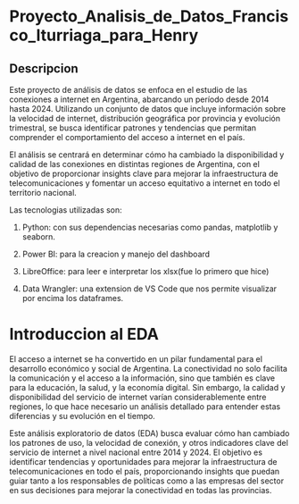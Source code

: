 # Proyecto_Analisis_de_Datos_Francisco_Iturriaga_para_Henry


## Descripcion
Este proyecto de análisis de datos se enfoca en el estudio de las conexiones a internet en Argentina, abarcando un período desde 2014 hasta 2024. Utilizando un conjunto de datos que incluye información sobre la velocidad de internet, distribución geográfica por provincia y evolución trimestral, se busca identificar patrones y tendencias que permitan comprender el comportamiento del acceso a internet en el país.

El análisis se centrará en determinar cómo ha cambiado la disponibilidad y calidad de las conexiones en distintas regiones de Argentina, con el objetivo de proporcionar insights clave para mejorar la infraestructura de telecomunicaciones y fomentar un acceso equitativo a internet en todo el territorio nacional.

Las tecnologias utilizadas son:
1. Python: con sus dependencias necesarias como pandas, matplotlib y seaborn.

2. Power BI: para la creacion y manejo del dashboard

3. LibreOffice: para leer e interpretar los xlsx(fue lo primero que hice)

4. Data Wrangler: una extension de VS Code que nos permite visualizar por encima los dataframes.


# Introduccion al EDA
El acceso a internet se ha convertido en un pilar fundamental para el desarrollo económico y social de Argentina. La conectividad no solo facilita la comunicación y el acceso a la información, sino que también es clave para la educación, la salud, y la economía digital. Sin embargo, la calidad y disponibilidad del servicio de internet varían considerablemente entre regiones, lo que hace necesario un análisis detallado para entender estas diferencias y su evolución en el tiempo.

Este análisis exploratorio de datos (EDA) busca evaluar cómo han cambiado los patrones de uso, la velocidad de conexión, y otros indicadores clave del servicio de internet a nivel nacional entre 2014 y 2024. El objetivo es identificar tendencias y oportunidades para mejorar la infraestructura de telecomunicaciones en todo el país, proporcionando insights que puedan guiar tanto a los responsables de políticas como a las empresas del sector en sus decisiones para mejorar la conectividad en todas las provincias.